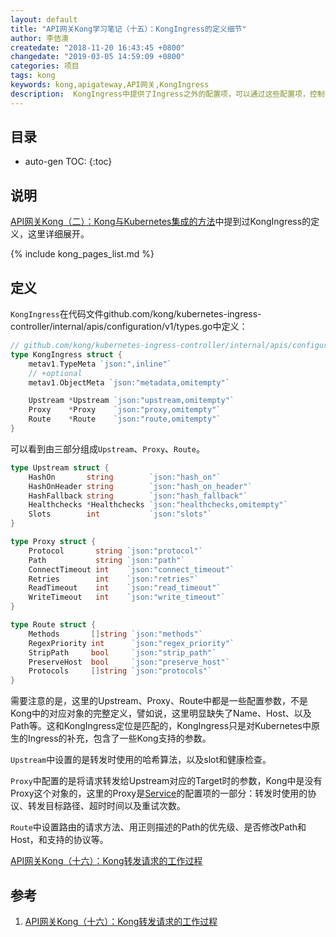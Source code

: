 ```yaml
---
layout: default
title: "API网关Kong学习笔记（十五）：KongIngress的定义细节"
author: 李佶澳
createdate: "2018-11-20 16:43:45 +0800"
changedate: "2019-03-05 14:59:09 +0800"
categories: 项目
tags: kong 
keywords: kong,apigateway,API网关,KongIngress
description:  KongIngress中提供了Ingress之外的配置项，可以通过这些配置项，控制请求转发过程
---
```


## 目录
* auto-gen TOC:
{:toc}

## 说明



[API网关Kong（二）：Kong与Kubernetes集成的方法](https://www.lijiaocn.com/%E9%A1%B9%E7%9B%AE/2018/09/30/integrate-kubernetes-with-kong.html#customresourcedefinitions)中提到过KongIngress的定义，这里详细展开。

{% include kong_pages_list.md %}

## 定义

`KongIngress`在代码文件github.com/kong/kubernetes-ingress-controller/internal/apis/configuration/v1/types.go中定义：

```go
// github.com/kong/kubernetes-ingress-controller/internal/apis/configuration/v1/types.go中定义
type KongIngress struct {
	metav1.TypeMeta `json:",inline"`
	// +optional
	metav1.ObjectMeta `json:"metadata,omitempty"`

	Upstream *Upstream `json:"upstream,omitempty"`
	Proxy    *Proxy    `json:"proxy,omitempty"`
	Route    *Route    `json:"route,omitempty"`
}
```

可以看到由三部分组成`Upstream`、`Proxy`、`Route`。

```go
type Upstream struct {
	HashOn       string        `json:"hash_on"`
	HashOnHeader string        `json:"hash_on_header"`
	HashFallback string        `json:"hash_fallback"`
	Healthchecks *Healthchecks `json:"healthchecks,omitempty"`
	Slots        int           `json:"slots"`
}

type Proxy struct {
	Protocol       string `json:"protocol"`
	Path           string `json:"path"`
	ConnectTimeout int    `json:"connect_timeout"`
	Retries        int    `json:"retries"`
	ReadTimeout    int    `json:"read_timeout"`
	WriteTimeout   int    `json:"write_timeout"`
}

type Route struct {
	Methods       []string `json:"methods"`
	RegexPriority int      `json:"regex_priority"`
	StripPath     bool     `json:"strip_path"`
	PreserveHost  bool     `json:"preserve_host"`
	Protocols     []string `json:"protocols"`
}
```

需要注意的是，这里的Upstream、Proxy、Route中都是一些配置参数，不是Kong中的对应对象的完整定义，譬如说，这里明显缺失了Name、Host、以及Path等。这和KongIngress定位是匹配的，KongIngress只是对Kubernetes中原生的Ingress的补充，包含了一些Kong支持的参数。

`Upstream`中设置的是转发时使用的哈希算法，以及slot和健康检查。

`Proxy`中配置的是将请求转发给Upstream对应的Target时的参数，Kong中是没有Proxy这个对象的，这里的Proxy是[Service](https://docs.konghq.com/0.14.x/admin-api/#service-object)的配置项的一部分：转发时使用的协议、转发目标路径、超时时间以及重试次数。

`Route`中设置路由的请求方法、用正则描述的Path的优先级、是否修改Path和Host，和支持的协议等。

[API网关Kong（十六）：Kong转发请求的工作过程][1]

## 参考

1. [API网关Kong（十六）：Kong转发请求的工作过程][1]

[1]: https://www.lijiaocn.com/%E9%A1%B9%E7%9B%AE/2018/11/20/kong-features-16-work-process.html "API网关Kong（十六）：Kong转发请求的工作过程"
